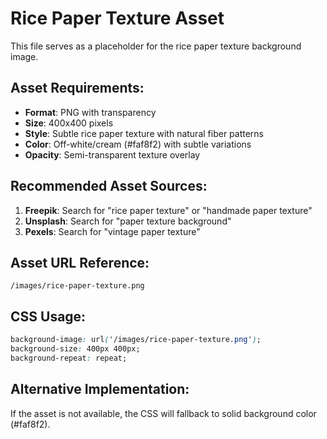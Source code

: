 # Rice Paper Texture Asset

This file serves as a placeholder for the rice paper texture background image.

## Asset Requirements:
- **Format**: PNG with transparency
- **Size**: 400x400 pixels
- **Style**: Subtle rice paper texture with natural fiber patterns
- **Color**: Off-white/cream (#faf8f2) with subtle variations
- **Opacity**: Semi-transparent texture overlay

## Recommended Asset Sources:
1. **Freepik**: Search for "rice paper texture" or "handmade paper texture"
2. **Unsplash**: Search for "paper texture background"
3. **Pexels**: Search for "vintage paper texture"

## Asset URL Reference:
```
/images/rice-paper-texture.png
```

## CSS Usage:
```css
background-image: url('/images/rice-paper-texture.png');
background-size: 400px 400px;
background-repeat: repeat;
```

## Alternative Implementation:
If the asset is not available, the CSS will fallback to solid background color (#faf8f2).